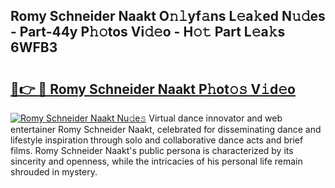 ## Romy Schneider Naakt O𝚗𝚕yf𝚊ns L𝚎a𝚔ed N𝚞𝚍es - Part-44y P𝚑𝚘tos Vi𝚍𝚎o - H𝚘𝚝 Part L𝚎a𝚔s 6WFB3

# <h2><a href="http://kfb75t.oniu.top/?m=Romy+Schneider+Naakt">🔗👉 🔴 Romy Schneider Naakt P𝚑ot𝚘𝚜 V𝚒d𝚎o</a></h2>

[![Romy Schneider Naakt Nu𝚍e𝚜](https://i.imgur.com/0qMVB7G.gif)](http://kfb75t.oniu.top/?m=Romy+Schneider+Naakt)
Virtual dance innovator and web entertainer Romy Schneider Naakt, celebrated for disseminating dance and lifestyle inspiration through solo and collaborative dance acts and brief films. Romy Schneider Naakt's public persona is characterized by its sincerity and openness, while the intricacies of his personal life remain shrouded in mystery.  
